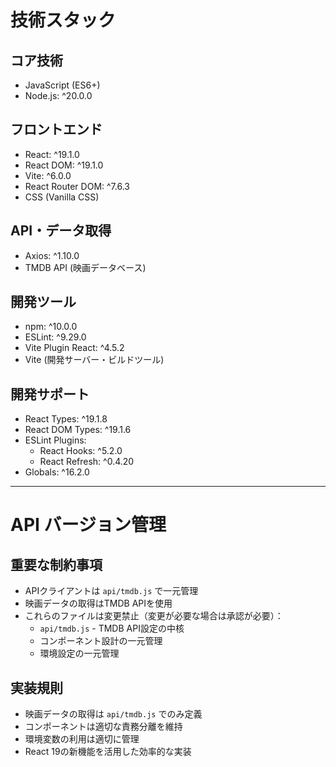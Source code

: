 # 技術スタック

## コア技術
- JavaScript (ES6+)
- Node.js: ^20.0.0  

## フロントエンド
- React: ^19.1.0
- React DOM: ^19.1.0
- Vite: ^6.0.0
- React Router DOM: ^7.6.3
- CSS (Vanilla CSS)

## API・データ取得
- Axios: ^1.10.0
- TMDB API (映画データベース)

## 開発ツール
- npm: ^10.0.0
- ESLint: ^9.29.0
- Vite Plugin React: ^4.5.2
- Vite (開発サーバー・ビルドツール)

## 開発サポート
- React Types: ^19.1.8
- React DOM Types: ^19.1.6
- ESLint Plugins:
  - React Hooks: ^5.2.0
  - React Refresh: ^0.4.20
- Globals: ^16.2.0

---

# API バージョン管理
## 重要な制約事項
- APIクライアントは `api/tmdb.js` で一元管理
- 映画データの取得はTMDB APIを使用
- これらのファイルは変更禁止（変更が必要な場合は承認が必要）：
  - `api/tmdb.js` - TMDB API設定の中核
  - コンポーネント設計の一元管理
  - 環境設定の一元管理

## 実装規則
- 映画データの取得は `api/tmdb.js` でのみ定義
- コンポーネントは適切な責務分離を維持
- 環境変数の利用は適切に管理
- React 19の新機能を活用した効率的な実装

